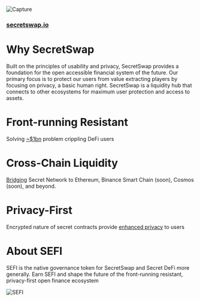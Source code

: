 ![Capture](https://user-images.githubusercontent.com/25411371/116608326-ae9fdc00-a8f8-11eb-9f19-22e90c1a5a4f.PNG)

### [secretswap.io](https://www.secretswap.io/)

# Why SecretSwap
Built on the principles of usability and privacy, SecretSwap provides a foundation for the open accessible financial system of the future. Our primary focus is to protect our users from value extracting players by focusing on privacy, a basic human right. SecretSwap is a liquidity hub that connects to other ecosystems for maximum user protection and access to assets.

# Front-running Resistant
Solving [~$1bn](https://explore.flashbots.net/) problem crippling DeFi users

# Cross-Chain Liquidity
[Bridging](https://bridge.scrt.network/) Secret Network to Ethereum, Binance Smart Chain (soon), Cosmos (soon), and beyond.

# Privacy-First
Encrypted nature of secret contracts provide [enhanced privacy](https://scrt.network/blog/secret-tokens-programmable-privacy-for-defi/) to users

# About SEFI
SEFI is the native governance token for SecretSwap and Secret DeFi more generally. Earn SEFI and shape the future of the front-running resistant, privacy-first open finance ecosystem

![SEFI](https://user-images.githubusercontent.com/25411371/116608420-c70ff680-a8f8-11eb-88b5-a094084a8554.PNG)
